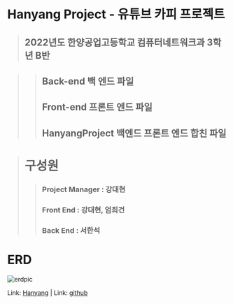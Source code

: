 # Hanyang Project - 유튜브 카피 프로젝트

> ## 2022년도 한양공업고등학교 컴퓨터네트워크과 3학년 B반


> > ## Back-end 백 엔드 파일 
> > ## Front-end 프론트 엔드 파일 
> > ## HanyangProject 백엔드 프론트 엔드 합친 파일 




> # 구성원
> > ### Project Manager : 강대현
> > ### Front End : 강대현, 엄희건
> > ### Back End : 서한석




# ERD
![erdpic](https://user-images.githubusercontent.com/56254170/167562883-9c37ecac-d6af-461d-a510-7a2d1e6bc369.png)

Link: [Hanyang](https://daehyuh318.github.io/HanyangProject/Front-end/ "깃헙 페이지") |
Link: [github](https://github.com/daehyuh318/HanyangProject "깃헙 페이지")

